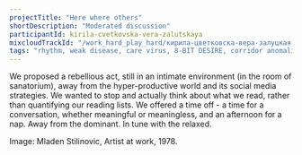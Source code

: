 ```yaml
---
projectTitle: "Here where others"
shortDescription: "Moderated discussion"
participantId: kirila-cvetkovska-vera-zalutskaya
mixcloudTrackId: "/work_hard_play_hard/кирила-цветковска-вера-залуцкая-здесь-где-другие-модерируемая-дискуссия/"
tags: "rhythm, weak disease, care virus, 8-BIT DESIRE, corridor anomalies, dacha, digital proletariat, path stop, practices of ourselves, practice of small movements, protocols of self-organisation, sanatorium, tongue and teeth of creativity"
---
```


We proposed a rebellious act, still in an intimate environment (in the room of sanatorium), away from the hyper-productive world and its social media strategies. We wanted to stop and actually think about what we read, rather than quantifying our reading lists. We offered a time off - a time for a conversation, whether meaningful or meaningless, and an afternoon for a nap. Away from the dominant. In tune with the relaxed.

Image: Mladen Stilinovic, Artist at work, 1978.
